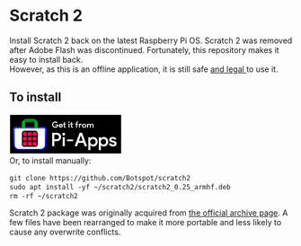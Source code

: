 # Scratch 2

Install Scratch 2 back on the latest Raspberry Pi OS. Scratch 2 was removed after Adobe Flash was discontinued. Fortunately, this repository makes it easy to install back.  
However, as this is an offline application, it is still safe [and legal ](https://web.archive.org/web/20200421061947/https://www.google.com/intl/en/chrome/terms/) to use it.

## To install
[![badge](https://github.com/Botspot/pi-apps/blob/master/icons/badge.png?raw=true)](https://github.com/Botspot/pi-apps)  
Or, to install manually:
```
git clone https://github.com/Botspot/scratch2
sudo apt install -yf ~/scratch2/scratch2_0.25_armhf.deb
rm -rf ~/scratch2
```
Scratch 2 package was originally acquired from [the official archive page](http://archive.raspberrypi.org/debian/pool/main/s/scratch2/). A few files have been rearranged to make it more portable and less likely to cause any overwrite conflicts.    
